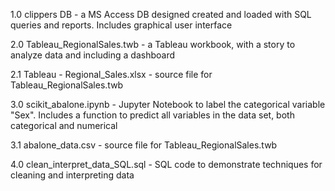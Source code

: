 1.0 clippers DB - a MS Access DB designed created and loaded with SQL queries and reports. Includes graphical user interface

2.0 Tableau_RegionalSales.twb - a Tableau workbook, with a story to analyze data and including a dashboard 

2.1 Tableau - Regional_Sales.xlsx - source file for Tableau_RegionalSales.twb

3.0 scikit_abalone.ipynb - Jupyter Notebook to label the categorical variable "Sex". Includes a function to predict all variables in the data set, both categorical and numerical

3.1 abalone_data.csv - source file for Tableau_RegionalSales.twb

4.0 clean_interpret_data_SQL.sql - SQL code to demonstrate techniques for cleaning and interpreting data
